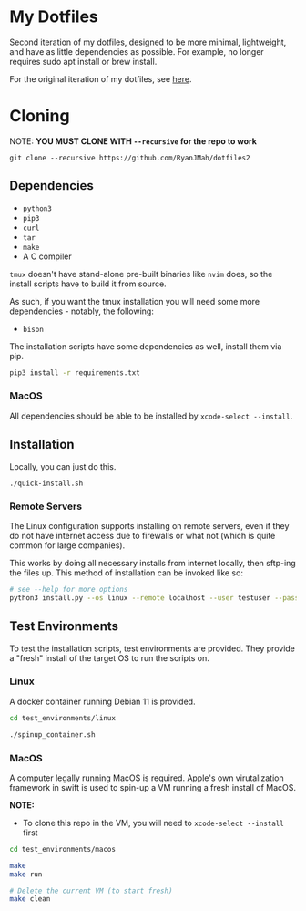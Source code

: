 # My Dotfiles

Second iteration of my dotfiles, designed to be more minimal, lightweight, and have
as little dependencies as possible. For example, no longer requires sudo apt install
or brew install.

For the original iteration of my dotfiles, see [here](https://github.com/RyanJMah/dotfiles).

# Cloning

NOTE: **YOU MUST CLONE WITH `--recursive` for the repo to work**

```
git clone --recursive https://github.com/RyanJMah/dotfiles2
```

## Dependencies

* `python3`
* `pip3`
* `curl`
* `tar`
* `make`
* A C compiler

`tmux` doesn't have stand-alone pre-built binaries like `nvim` does, so the install scripts
have to build it from source.

As such, if you want the tmux installation you will need some more dependencies - notably,
the following:

* `bison`


The installation scripts have some dependencies as well, install them via pip.

```bash
pip3 install -r requirements.txt
```

### MacOS

All dependencies should be able to be installed by `xcode-select --install`.

## Installation

Locally, you can just do this.

```shell
./quick-install.sh
```

### Remote Servers

The Linux configuration supports installing on remote servers, even if they
do not have internet access due to firewalls or what not (which is quite common
for large companies).

This works by doing all necessary installs from internet locally, then sftp-ing
the files up. This method of installation can be invoked like so:

```bash
# see --help for more options
python3 install.py --os linux --remote localhost --user testuser --password pass --port 2222
```

## Test Environments

To test the installation scripts, test environments are provided. They
provide a "fresh" install of the target OS to run the scripts on.

### Linux

A docker container running Debian 11 is provided.

```bash
cd test_environments/linux

./spinup_container.sh
```

### MacOS

A computer legally running MacOS is required. Apple's own virutalization
framework in swift is used to spin-up a VM running a fresh install of MacOS.

**NOTE:**
* To clone this repo in the VM, you will need to `xcode-select --install` first

```bash
cd test_environments/macos

make
make run

# Delete the current VM (to start fresh)
make clean
```

